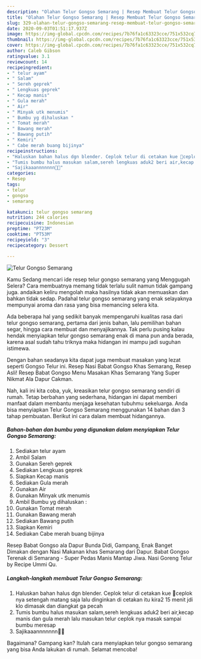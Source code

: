 ```yaml
---
description: "Olahan Telur Gongso Semarang | Resep Membuat Telur Gongso Semarang Yang Enak dan Simpel"
title: "Olahan Telur Gongso Semarang | Resep Membuat Telur Gongso Semarang Yang Enak dan Simpel"
slug: 329-olahan-telur-gongso-semarang-resep-membuat-telur-gongso-semarang-yang-enak-dan-simpel
date: 2020-09-03T01:51:17.937Z
image: https://img-global.cpcdn.com/recipes/7b76fa1c63323cce/751x532cq70/telur-gongso-semarang-foto-resep-utama.jpg
thumbnail: https://img-global.cpcdn.com/recipes/7b76fa1c63323cce/751x532cq70/telur-gongso-semarang-foto-resep-utama.jpg
cover: https://img-global.cpcdn.com/recipes/7b76fa1c63323cce/751x532cq70/telur-gongso-semarang-foto-resep-utama.jpg
author: Caleb Gibson
ratingvalue: 3.1
reviewcount: 14
recipeingredient:
- " telur ayam"
- " Salam"
- " Sereh geprek"
- " Lengkuas geprek"
- " Kecap manis"
- " Gula merah"
- " Air"
- " Minyak utk menumis"
- " Bumbu yg dihaluskan "
- " Tomat merah"
- " Bawang merah"
- " Bawang putih"
- " Kemiri"
- " Cabe merah buang bijinya"
recipeinstructions:
- "Haluskan bahan halus dgn blender. Ceplok telur di cetakan kue 🤪ceplok nya setengah matang saja lalu dinginkan di cetakan itu kira2 15 menit jdi klo dimasak dan diangkat ga pecah"
- "Tumis bumbu halus masukan salam,sereh lengkuas aduk2 beri air,kecap manis dan gula merah lalu masukan telur ceplok nya masak sampai bumbu meresap"
- "Sajikaaannnnnnn🤤😍"
categories:
- Resep
tags:
- telur
- gongso
- semarang

katakunci: telur gongso semarang 
nutrition: 244 calories
recipecuisine: Indonesian
preptime: "PT23M"
cooktime: "PT53M"
recipeyield: "3"
recipecategory: Dessert

---
```



![Telur Gongso Semarang](https://img-global.cpcdn.com/recipes/7b76fa1c63323cce/751x532cq70/telur-gongso-semarang-foto-resep-utama.jpg)

Kamu Sedang mencari ide resep telur gongso semarang yang Menggugah Selera? Cara membuatnya memang tidak terlalu sulit namun tidak gampang juga. andaikan keliru mengolah maka hasilnya tidak akan memuaskan dan bahkan tidak sedap. Padahal telur gongso semarang yang enak selayaknya mempunyai aroma dan rasa yang bisa memancing selera kita.

Ada beberapa hal yang sedikit banyak mempengaruhi kualitas rasa dari telur gongso semarang, pertama dari jenis bahan, lalu pemilihan bahan segar, hingga cara membuat dan menyajikannya. Tak perlu pusing kalau hendak menyiapkan telur gongso semarang enak di mana pun anda berada, karena asal sudah tahu triknya maka hidangan ini mampu jadi suguhan istimewa.

Dengan bahan seadanya kita dapat juga membuat masakan yang lezat seperti Gongso Telur ini. Resep Nasi Babat Gongso Khas Semarang, Resep Asli! Resep Babat Gongso Menu Masakan Khas Semarang Yang Super Nikmat Ala Dapur Cakman.


Nah, kali ini kita coba, yuk, kreasikan telur gongso semarang sendiri di rumah. Tetap berbahan yang sederhana, hidangan ini dapat memberi manfaat dalam membantu menjaga kesehatan tubuhmu sekeluarga. Anda bisa menyiapkan Telur Gongso Semarang menggunakan 14 bahan dan 3 tahap pembuatan. Berikut ini cara dalam membuat hidangannya.

<!--inarticleads1-->

##### Bahan-bahan dan bumbu yang digunakan dalam menyiapkan Telur Gongso Semarang:

1. Sediakan  telur ayam
1. Ambil  Salam
1. Gunakan  Sereh geprek
1. Sediakan  Lengkuas geprek
1. Siapkan  Kecap manis
1. Sediakan  Gula merah
1. Gunakan  Air
1. Gunakan  Minyak utk menumis
1. Ambil  Bumbu yg dihaluskan :
1. Gunakan  Tomat merah
1. Gunakan  Bawang merah
1. Sediakan  Bawang putih
1. Siapkan  Kemiri
1. Sediakan  Cabe merah buang bijinya


Resep Babat Gongso ala Dapur Bunda Didi, Gampang, Enak Banget Dimakan dengan Nasi Makanan khas Semarang dari Dapur. Babat Gongso Terenak di Semarang - Super Pedas Manis Mantap Jiwa. Nasi Goreng Telur by Recipe Ummi Qu. 

<!--inarticleads2-->

##### Langkah-langkah membuat Telur Gongso Semarang:

1. Haluskan bahan halus dgn blender. Ceplok telur di cetakan kue 🤪ceplok nya setengah matang saja lalu dinginkan di cetakan itu kira2 15 menit jdi klo dimasak dan diangkat ga pecah
1. Tumis bumbu halus masukan salam,sereh lengkuas aduk2 beri air,kecap manis dan gula merah lalu masukan telur ceplok nya masak sampai bumbu meresap
1. Sajikaaannnnnnn🤤😍




Bagaimana? Gampang kan? Itulah cara menyiapkan telur gongso semarang yang bisa Anda lakukan di rumah. Selamat mencoba!
